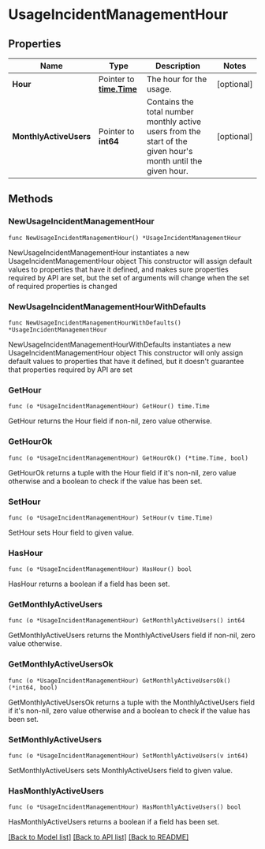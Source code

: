 # UsageIncidentManagementHour

## Properties

Name | Type | Description | Notes
------------ | ------------- | ------------- | -------------
**Hour** | Pointer to [**time.Time**](time.Time.md) | The hour for the usage. | [optional] 
**MonthlyActiveUsers** | Pointer to **int64** | Contains the total number monthly active users from the start of the given hour&#39;s month until the given hour. | [optional] 

## Methods

### NewUsageIncidentManagementHour

`func NewUsageIncidentManagementHour() *UsageIncidentManagementHour`

NewUsageIncidentManagementHour instantiates a new UsageIncidentManagementHour object
This constructor will assign default values to properties that have it defined,
and makes sure properties required by API are set, but the set of arguments
will change when the set of required properties is changed

### NewUsageIncidentManagementHourWithDefaults

`func NewUsageIncidentManagementHourWithDefaults() *UsageIncidentManagementHour`

NewUsageIncidentManagementHourWithDefaults instantiates a new UsageIncidentManagementHour object
This constructor will only assign default values to properties that have it defined,
but it doesn't guarantee that properties required by API are set

### GetHour

`func (o *UsageIncidentManagementHour) GetHour() time.Time`

GetHour returns the Hour field if non-nil, zero value otherwise.

### GetHourOk

`func (o *UsageIncidentManagementHour) GetHourOk() (*time.Time, bool)`

GetHourOk returns a tuple with the Hour field if it's non-nil, zero value otherwise
and a boolean to check if the value has been set.

### SetHour

`func (o *UsageIncidentManagementHour) SetHour(v time.Time)`

SetHour sets Hour field to given value.

### HasHour

`func (o *UsageIncidentManagementHour) HasHour() bool`

HasHour returns a boolean if a field has been set.

### GetMonthlyActiveUsers

`func (o *UsageIncidentManagementHour) GetMonthlyActiveUsers() int64`

GetMonthlyActiveUsers returns the MonthlyActiveUsers field if non-nil, zero value otherwise.

### GetMonthlyActiveUsersOk

`func (o *UsageIncidentManagementHour) GetMonthlyActiveUsersOk() (*int64, bool)`

GetMonthlyActiveUsersOk returns a tuple with the MonthlyActiveUsers field if it's non-nil, zero value otherwise
and a boolean to check if the value has been set.

### SetMonthlyActiveUsers

`func (o *UsageIncidentManagementHour) SetMonthlyActiveUsers(v int64)`

SetMonthlyActiveUsers sets MonthlyActiveUsers field to given value.

### HasMonthlyActiveUsers

`func (o *UsageIncidentManagementHour) HasMonthlyActiveUsers() bool`

HasMonthlyActiveUsers returns a boolean if a field has been set.


[[Back to Model list]](../README.md#documentation-for-models) [[Back to API list]](../README.md#documentation-for-api-endpoints) [[Back to README]](../README.md)


